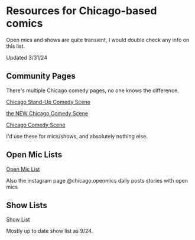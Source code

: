 # Resources for Chicago-based comics

Open mics and shows are quite transient, I would double check any info on this list.

Updated 3/31/24

## Community Pages

There's multiple Chicago comedy pages, no one knows the difference.

[Chicago Stand-Up Comedy Scene](https://www.facebook.com/groups/1244331515593724)

[the NEW Chicago Comedy Scene](https://www.facebook.com/groups/ChicagoComedy)

[Chicago Comedy Scene](https://www.facebook.com/groups/1520989438139387)

I'd use these for mics/shows, and absolutely nothing else. 

## Open Mic Lists

[Open Mic List](https://docs.google.com/spreadsheets/d/1-V-WLQlmZyaGa5gX4t9rfujcEYpV94EnpcEl5UFnJnE/edit#gid=0)

Also the instagram page @chicago.openmics daily posts stories with open mics

## Show Lists

[Show List](https://docs.google.com/spreadsheets/d/1emMopkyCXU1aJXSnZ4veqSES-l8XG2XPyfOt5idQB-s/edit?gid=0#gid=0)

Mostly up to date show list as 9/24. 

